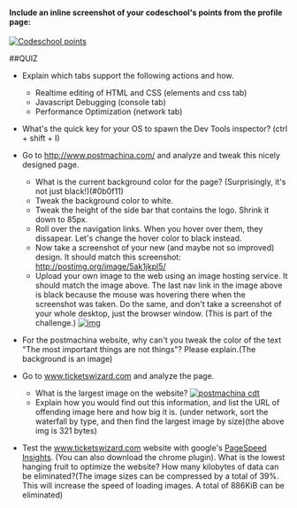 #### Include an inline screenshot of your codeschool's points from the profile page:
<a href="http://imgur.com/i0zm3qs"><img src="http://i.imgur.com/i0zm3qs.jpg" title="Codeschool points" /></a>
<!-- Modify the Markdown to include your answers. Don't delete the questions! -->

##QUIZ
* Explain which tabs support the following actions and how.
  * Realtime editing of HTML and CSS (elements and css tab)
  * Javascript Debugging (console tab)
  * Performance Optimization (network tab)

* What's the quick key for your OS to spawn the Dev Tools inspector? (ctrl + shift + I)

* Go to http://www.postmachina.com/ and analyze and tweak this nicely designed page.
  * What is the current background color for the page?  (Surprisingly, it's not just black!)(#0b0f11)
  * Tweak the background color to white.
  * Tweak the height of the side bar that contains the logo.  Shrink it down to 85px.
  * Roll over the navigation links.  When you hover over them, they dissapear.  Let's change the hover color to black instead.
  * Now take a screenshot of your new (and maybe not so improved) design.  It should match this screenshot: http://postimg.org/image/5ak1jkpl5/
  * Upload your own image to the web using an image hosting service.  It should match the image above. The last nav link in the image above is black because the mouse was hovering there when the screenshot was taken. Do the same, and don't take a screenshot of your whole desktop, just the browser window. (This is part of the challenge.)
<a href="http://imgur.com/8tsMaFy"><img src="http://i.imgur.com/8tsMaFy.jpg" title="img" /></a>

* For the postmachina website, why can't you tweak the color of the text "The most important things are not things"?  Please explain.(The background is an image)

* Go to www.ticketswizard.com and analyze the page.  
  * What is the largest image on the website? 
<a href="http://s7.addthis.com/static/btn/v2/lg-share-en.gif"><img src="http://s7.addthis.com/static/btn/v2/lg-share-en.gif" title="postmachina cdt" /></a>
  * Explain how you would find out this information, and list the URL of offending image here and how big it is.
 (under network, sort the waterfall by type, and then find the largest image by size)(the above img is 321 bytes)

* Test the www.ticketswizard.com website with google's [PageSpeed Insights](http://www.ticketswizard.com/).  (You can also download the chrome plugin).  What is the lowest hanging fruit to optimize the website?  How many kilobytes of data can be eliminated?(The image sizes can be compressed by a total of 39%. This will increase the speed of loading images. A total of 886KiB can be eliminated)
